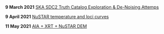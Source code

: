 
**9 March 2021**
[SKA SDC2 Truth Catalog Exploration & De-Noising Attemps](https://elastufka.github.io/presentations/SKA%20Data%20Challenge%202.slides.html#/)


**9 April 2021**
[NuSTAR temperature and loci curves](https://elastufka.github.io/presentations/NuSTAR%20temperature%20response%20and%20loci%20curves.slides.html#/)

**11 May 2021**
[AIA + XRT + NuSTAR DEM](https://elastufka.github.io/presentations/AIA+XRT+NuSTAR%20DEM.slides.html#/)


